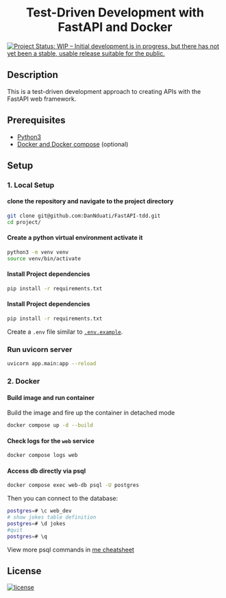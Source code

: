 <h1 align="center"><b>Test-Driven Development with FastAPI and Docker</b></h1>

[![Project Status: WIP – Initial development is in progress, but there has not yet been a stable, usable release suitable for the public.](https://www.repostatus.org/badges/latest/wip.svg)](https://github.com/DanNduati/FastAPI-tdd)

## <b>Description</b>
This is a test-driven development approach to creating APIs with the FastAPI web framework.

## <b>Prerequisites</b>
- [Python3](https://www.python.org/downloads/)
- [Docker and Docker compose](https://docs.docker.com/get-docker/) (optional)

## <b>Setup</b>
### <b> 1. Local Setup</b>
#### clone the repository and navigate to the project directory
```bash
git clone git@github.com:DanNduati/FastAPI-tdd.git
cd project/
```
#### Create a python virtual environment activate it
```bash
python3 -m venv venv
source venv/bin/activate
```
#### Install Project dependencies
```bash
pip install -r requirements.txt
```
#### Install Project dependencies
```bash
pip install -r requirements.txt
```
Create a `.env` file similar to [`.env.example`](./project/.env.example).

### Run uvicorn server
```bash
uvicorn app.main:app --reload
```

### <b> 2. Docker</b>

#### Build image and run container
Build the image and fire up the container in detached mode
```bash
docker compose up -d --build
```
#### Check logs for the `web` service
```bash
docker compose logs web
```
#### Access db directly via psql
```bash
docker compose exec web-db psql -U postgres
```
Then you can connect to the database:
```bash
postgres=# \c web_dev
# show jokes table definition
postgres=# \d jokes
#quit
postgres=# \q
```
View more psql commands in [me cheatsheet](https://github.com/DanNduati/cheatsheets/blob/main/Postgres.md)
## <b>License</b>
[![license](https://img.shields.io/github/license/mashape/apistatus.svg?style=for-the-badge)](LICENSE)